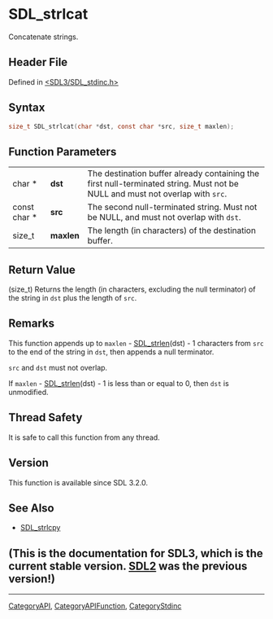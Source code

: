 # SDL_strlcat

Concatenate strings.

## Header File

Defined in [<SDL3/SDL_stdinc.h>](https://github.com/libsdl-org/SDL/blob/main/include/SDL3/SDL_stdinc.h)

## Syntax

```c
size_t SDL_strlcat(char *dst, const char *src, size_t maxlen);
```

## Function Parameters

|              |            |                                                                                                                               |
| ------------ | ---------- | ----------------------------------------------------------------------------------------------------------------------------- |
| char *       | **dst**    | The destination buffer already containing the first null-terminated string. Must not be NULL and must not overlap with `src`. |
| const char * | **src**    | The second null-terminated string. Must not be NULL, and must not overlap with `dst`.                                         |
| size_t       | **maxlen** | The length (in characters) of the destination buffer.                                                                         |

## Return Value

(size_t) Returns the length (in characters, excluding the null terminator)
of the string in `dst` plus the length of `src`.

## Remarks

This function appends up to `maxlen` - [SDL_strlen](SDL_strlen)(dst) - 1
characters from `src` to the end of the string in `dst`, then appends a
null terminator.

`src` and `dst` must not overlap.

If `maxlen` - [SDL_strlen](SDL_strlen)(dst) - 1 is less than or equal to 0,
then `dst` is unmodified.

## Thread Safety

It is safe to call this function from any thread.

## Version

This function is available since SDL 3.2.0.

## See Also

- [SDL_strlcpy](SDL_strlcpy)


## (This is the documentation for SDL3, which is the current stable version. [SDL2](https://wiki.libsdl.org/SDL2/) was the previous version!)



----
[CategoryAPI](CategoryAPI), [CategoryAPIFunction](CategoryAPIFunction), [CategoryStdinc](CategoryStdinc)

